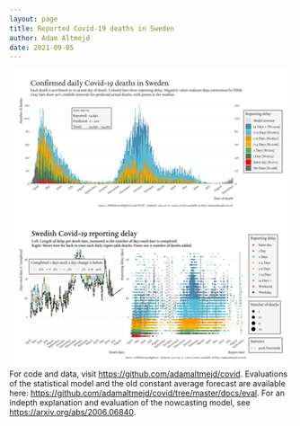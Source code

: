```yaml
---
layout: page
title: Reported Covid-19 deaths in Sweden
author: Adam Altmejd
date: 2021-09-05
---
```


![Graph of Swedish Covid-19 deaths with reporting delay.](deaths_lag_sweden_2021-09-05.png "Swedish Covid-19 deaths.")
![Graph of Swedish Covid-19 reporting delay in daily deaths.](lag_trend_sweden_2021-09-05.png "Trend in Swedish Covid-19 mortality reporting delay.")
For code and data, visit <https://github.com/adamaltmejd/covid>.
Evaluations of the statistical model and the old constant average forecast are available here: <https://github.com/adamaltmejd/covid/tree/master/docs/eval>.
For an indepth explanation and evaluation of the nowcasting model, see <https://arxiv.org/abs/2006.06840>.
